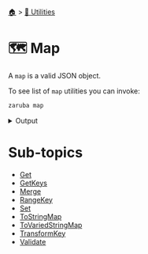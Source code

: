 <!--startTocHeader-->
[🏠](../../README.md) > [🔧 Utilities](../README.md)
# 🗺️ Map
<!--endTocHeader-->

A `map` is a valid JSON object.

To see list of `map` utilities you can invoke:

<!--startCode-->
```bash
zaruba map
```
 
<details>
<summary>Output</summary>
 
```````
JsonMap manipulation utilities

Usage:
  zaruba map [command]

Available Commands:
  get               Get value from JSON map
  getKeys           Return JSON string list containing keys of JSON map
  merge             Merge JSON maps, in case of duplicate keys, the first ocurrance is going to be used
  rangeKey          Print map keys
  set               Set map[key] to value
  toStringMap       Transform to string map
  toVariedStringMap Transform to string map with various combination (original, kebab-case, camelCase, PascalCase, snake_case, lower case, UPPER CASE, UPPER_SNAKE_CASE, "double quoted", 'single quoted')
  transformKey      Transform map keys
  validate          Check whether jsonMap is valid JSON map or not

Flags:
  -h, --help   help for map

Use "zaruba map [command] --help" for more information about a command.
```````
</details>
<!--endCode-->

<!--startTocSubTopic-->
# Sub-topics
* [Get](get.md)
* [GetKeys](getkeys.md)
* [Merge](merge.md)
* [RangeKey](rangekey.md)
* [Set](set.md)
* [ToStringMap](tostringmap.md)
* [ToVariedStringMap](tovariedstringmap.md)
* [TransformKey](transformkey.md)
* [Validate](validate.md)
<!--endTocSubTopic-->